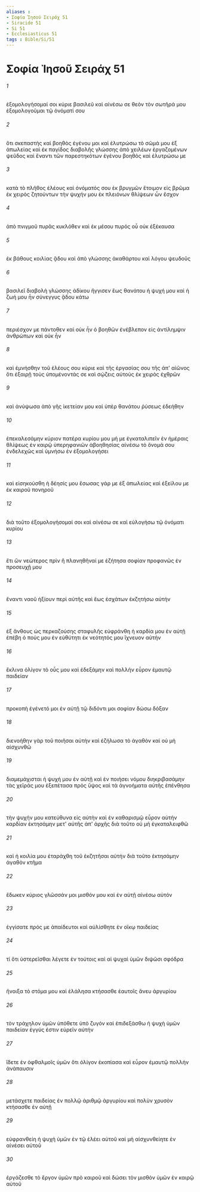 ```yaml
---
aliases : 
- Σοφία Ἰησοῦ Σειράχ 51
- Siracide 51
- Si 51
- Ecclesiasticus 51
tags : Bible/Si/51
---
```


# Σοφία Ἰησοῦ Σειράχ 51

###### 1
ἐξομολογήσομαί σοι κύριε βασιλεῦ καὶ αἰνέσω σε θεὸν τὸν σωτῆρά μου ἐξομολογοῦμαι τῷ ὀνόματί σου
###### 2
ὅτι σκεπαστὴς καὶ βοηθὸς ἐγένου μοι καὶ ἐλυτρώσω τὸ σῶμά μου ἐξ ἀπωλείας καὶ ἐκ παγίδος διαβολῆς γλώσσης ἀπὸ χειλέων ἐργαζομένων ψεῦδος καὶ ἔναντι τῶν παρεστηκότων ἐγένου βοηθὸς καὶ ἐλυτρώσω με
###### 3
κατὰ τὸ πλῆθος ἐλέους καὶ ὀνόματός σου ἐκ βρυγμῶν ἕτοιμον εἰς βρῶμα ἐκ χειρὸς ζητούντων τὴν ψυχήν μου ἐκ πλειόνων θλίψεων ὧν ἔσχον
###### 4
ἀπὸ πνιγμοῦ πυρᾶς κυκλόθεν καὶ ἐκ μέσου πυρός οὗ οὐκ ἐξέκαυσα
###### 5
ἐκ βάθους κοιλίας ᾅδου καὶ ἀπὸ γλώσσης ἀκαθάρτου καὶ λόγου ψευδοῦς
###### 6
βασιλεῖ διαβολὴ γλώσσης ἀδίκου ἤγγισεν ἕως θανάτου ἡ ψυχή μου καὶ ἡ ζωή μου ἦν σύνεγγυς ᾅδου κάτω
###### 7
περιέσχον με πάντοθεν καὶ οὐκ ἦν ὁ βοηθῶν ἐνέβλεπον εἰς ἀντίλημψιν ἀνθρώπων καὶ οὐκ ἦν
###### 8
καὶ ἐμνήσθην τοῦ ἐλέους σου κύριε καὶ τῆς ἐργασίας σου τῆς ἀπ' αἰῶνος ὅτι ἐξαιρῇ τοὺς ὑπομένοντάς σε καὶ σῴζεις αὐτοὺς ἐκ χειρὸς ἐχθρῶν
###### 9
καὶ ἀνύψωσα ἀπὸ γῆς ἱκετείαν μου καὶ ὑπὲρ θανάτου ῥύσεως ἐδεήθην
###### 10
ἐπεκαλεσάμην κύριον πατέρα κυρίου μου μή με ἐγκαταλιπεῖν ἐν ἡμέραις θλίψεως ἐν καιρῷ ὑπερηφανιῶν ἀβοηθησίας αἰνέσω τὸ ὄνομά σου ἐνδελεχῶς καὶ ὑμνήσω ἐν ἐξομολογήσει
###### 11
καὶ εἰσηκούσθη ἡ δέησίς μου ἔσωσας γάρ με ἐξ ἀπωλείας καὶ ἐξείλου με ἐκ καιροῦ πονηροῦ
###### 12
διὰ τοῦτο ἐξομολογήσομαί σοι καὶ αἰνέσω σε καὶ εὐλογήσω τῷ ὀνόματι κυρίου
###### 13
ἔτι ὢν νεώτερος πρὶν ἢ πλανηθῆναί με ἐζήτησα σοφίαν προφανῶς ἐν προσευχῇ μου
###### 14
ἔναντι ναοῦ ἠξίουν περὶ αὐτῆς καὶ ἕως ἐσχάτων ἐκζητήσω αὐτήν
###### 15
ἐξ ἄνθους ὡς περκαζούσης σταφυλῆς εὐφράνθη ἡ καρδία μου ἐν αὐτῇ ἐπέβη ὁ πούς μου ἐν εὐθύτητι ἐκ νεότητός μου ἴχνευον αὐτήν
###### 16
ἔκλινα ὀλίγον τὸ οὖς μου καὶ ἐδεξάμην καὶ πολλὴν εὗρον ἐμαυτῷ παιδείαν
###### 17
προκοπὴ ἐγένετό μοι ἐν αὐτῇ τῷ διδόντι μοι σοφίαν δώσω δόξαν
###### 18
διενοήθην γὰρ τοῦ ποιῆσαι αὐτὴν καὶ ἐζήλωσα τὸ ἀγαθὸν καὶ οὐ μὴ αἰσχυνθῶ
###### 19
διαμεμάχισται ἡ ψυχή μου ἐν αὐτῇ καὶ ἐν ποιήσει νόμου διηκριβασάμην τὰς χεῖράς μου ἐξεπέτασα πρὸς ὕψος καὶ τὰ ἀγνοήματα αὐτῆς ἐπένθησα
###### 20
τὴν ψυχήν μου κατεύθυνα εἰς αὐτὴν καὶ ἐν καθαρισμῷ εὗρον αὐτήν καρδίαν ἐκτησάμην μετ' αὐτῆς ἀπ' ἀρχῆς διὰ τοῦτο οὐ μὴ ἐγκαταλειφθῶ
###### 21
καὶ ἡ κοιλία μου ἐταράχθη τοῦ ἐκζητῆσαι αὐτήν διὰ τοῦτο ἐκτησάμην ἀγαθὸν κτῆμα
###### 22
ἔδωκεν κύριος γλῶσσάν μοι μισθόν μου καὶ ἐν αὐτῇ αἰνέσω αὐτόν
###### 23
ἐγγίσατε πρός με ἀπαίδευτοι καὶ αὐλίσθητε ἐν οἴκῳ παιδείας
###### 24
τί ὅτι ὑστερεῖσθαι λέγετε ἐν τούτοις καὶ αἱ ψυχαὶ ὑμῶν διψῶσι σφόδρα
###### 25
ἤνοιξα τὸ στόμα μου καὶ ἐλάλησα κτήσασθε ἑαυτοῖς ἄνευ ἀργυρίου
###### 26
τὸν τράχηλον ὑμῶν ὑπόθετε ὑπὸ ζυγόν καὶ ἐπιδεξάσθω ἡ ψυχὴ ὑμῶν παιδείαν ἐγγύς ἐστιν εὑρεῖν αὐτήν
###### 27
ἴδετε ἐν ὀφθαλμοῖς ὑμῶν ὅτι ὀλίγον ἐκοπίασα καὶ εὗρον ἐμαυτῷ πολλὴν ἀνάπαυσιν
###### 28
μετάσχετε παιδείας ἐν πολλῷ ἀριθμῷ ἀργυρίου καὶ πολὺν χρυσὸν κτήσασθε ἐν αὐτῇ
###### 29
εὐφρανθείη ἡ ψυχὴ ὑμῶν ἐν τῷ ἐλέει αὐτοῦ καὶ μὴ αἰσχυνθείητε ἐν αἰνέσει αὐτοῦ
###### 30
ἐργάζεσθε τὸ ἔργον ὑμῶν πρὸ καιροῦ καὶ δώσει τὸν μισθὸν ὑμῶν ἐν καιρῷ αὐτοῦ
